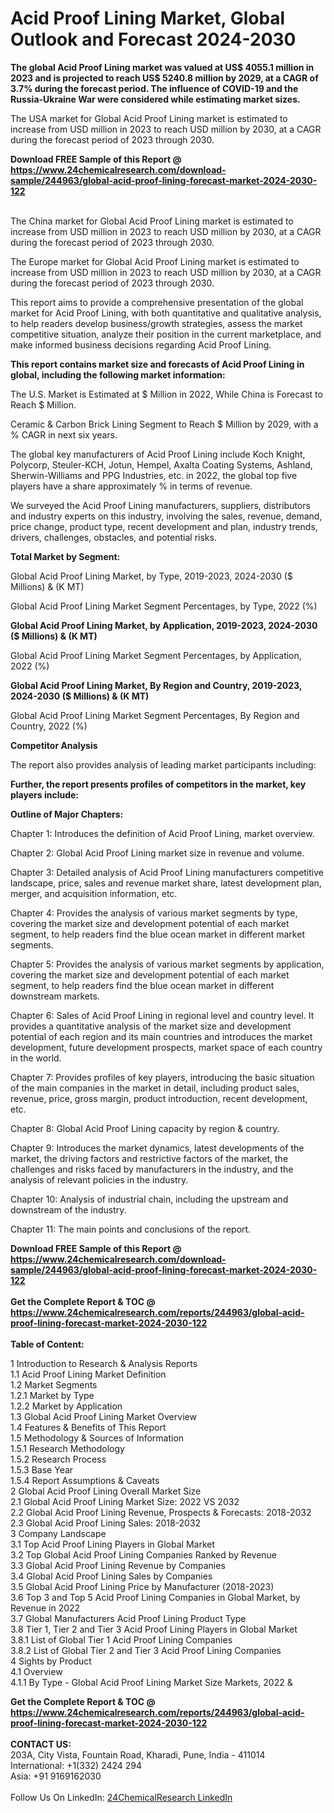 <h1>Acid Proof Lining Market, Global Outlook and Forecast 2024-2030</h1><p><strong>The global Acid Proof Lining market was valued at US$ 4055.1 million in 2023 and is projected to reach US$ 5240.8 million by 2029, at a CAGR of 3.7% during the forecast period. The influence of COVID-19 and the Russia-Ukraine War were considered while estimating market sizes.</strong></p><p>
</p><p>The USA market for Global Acid Proof Lining market is estimated to increase from USD million in 2023 to reach USD million by 2030, at a CAGR during the forecast period of 2023 through 2030.</p><div><b>Download FREE Sample of this Report @ 
            <a href="https://www.24chemicalresearch.com/download-sample/244963/global-acid-proof-lining-forecast-market-2024-2030-122">
            https://www.24chemicalresearch.com/download-sample/244963/global-acid-proof-lining-forecast-market-2024-2030-122</a></b></div><br><p>
</p><p>The China market for Global Acid Proof Lining market is estimated to increase from USD million in 2023 to reach USD million by 2030, at a CAGR during the forecast period of 2023 through 2030.</p><p>
</p><p>The Europe market for Global Acid Proof Lining market is estimated to increase from USD million in 2023 to reach USD million by 2030, at a CAGR during the forecast period of 2023 through 2030.</p><p>
</p><p>This report aims to provide a comprehensive presentation of the global market for Acid Proof Lining, with both quantitative and qualitative analysis, to help readers develop business/growth strategies, assess the market competitive situation, analyze their position in the current marketplace, and make informed business decisions regarding Acid Proof Lining.</p><p>
</p><p><strong>This report contains market size and forecasts of Acid Proof Lining in global, including the following market information:</strong></p><p>
</p><p>
</p><p>The U.S. Market is Estimated at $ Million in 2022, While China is Forecast to Reach $ Million.</p><p>
Ceramic &amp; Carbon Brick Lining Segment to Reach $ Million by 2029, with a % CAGR in next six years.</p><p>
The global key manufacturers of Acid Proof Lining include Koch Knight, Polycorp, Steuler-KCH, Jotun, Hempel, Axalta Coating Systems, Ashland, Sherwin-Williams and PPG Industries, etc. in 2022, the global top five players have a share approximately % in terms of revenue.</p><p>
We surveyed the Acid Proof Lining manufacturers, suppliers, distributors and industry experts on this industry, involving the sales, revenue, demand, price change, product type, recent development and plan, industry trends, drivers, challenges, obstacles, and potential risks.</p><p>
</p><p><strong>Total Market by Segment:</strong></p><p>
Global Acid Proof Lining Market, by Type, 2019-2023, 2024-2030 ($ Millions) &amp; (K MT)</p><p>
Global Acid Proof Lining Market Segment Percentages, by Type, 2022 (%)</p><p>
</p><p>
</p><p><strong>Global Acid Proof Lining Market, by Application, 2019-2023, 2024-2030 ($ Millions) &amp; (K MT)</strong></p><p>
Global Acid Proof Lining Market Segment Percentages, by Application, 2022 (%)</p><p>
</p><p>
</p><p><strong>Global Acid Proof Lining Market, By Region and Country, 2019-2023, 2024-2030 ($ Millions) &amp; (K MT)</strong></p><p>
Global Acid Proof Lining Market Segment Percentages, By Region and Country, 2022 (%)</p><p>
</p><p>
</p><p><strong>Competitor Analysis</strong></p><p>
The report also provides analysis of leading market participants including:</p><p>
</p><p>
</p><p><strong>Further, the report presents profiles of competitors in the market, key players include:</strong></p><p>
</p><p>
</p><p><strong>Outline of Major Chapters:</strong></p><p>
Chapter 1: Introduces the definition of Acid Proof Lining, market overview.</p><p>
Chapter 2: Global Acid Proof Lining market size in revenue and volume.</p><p>
Chapter 3: Detailed analysis of Acid Proof Lining manufacturers competitive landscape, price, sales and revenue market share, latest development plan, merger, and acquisition information, etc.</p><p>
Chapter 4: Provides the analysis of various market segments by type, covering the market size and development potential of each market segment, to help readers find the blue ocean market in different market segments.</p><p>
Chapter 5: Provides the analysis of various market segments by application, covering the market size and development potential of each market segment, to help readers find the blue ocean market in different downstream markets.</p><p>
Chapter 6: Sales of Acid Proof Lining in regional level and country level. It provides a quantitative analysis of the market size and development potential of each region and its main countries and introduces the market development, future development prospects, market space of each country in the world.</p><p>
Chapter 7: Provides profiles of key players, introducing the basic situation of the main companies in the market in detail, including product sales, revenue, price, gross margin, product introduction, recent development, etc.</p><p>
Chapter 8: Global Acid Proof Lining capacity by region &amp; country.</p><p>
Chapter 9: Introduces the market dynamics, latest developments of the market, the driving factors and restrictive factors of the market, the challenges and risks faced by manufacturers in the industry, and the analysis of relevant policies in the industry.</p><p>
Chapter 10: Analysis of industrial chain, including the upstream and downstream of the industry.</p><p>
Chapter 11: The main points and conclusions of the report.</p><div><b>Download FREE Sample of this Report @ 
            <a href="https://www.24chemicalresearch.com/download-sample/244963/global-acid-proof-lining-forecast-market-2024-2030-122">
            https://www.24chemicalresearch.com/download-sample/244963/global-acid-proof-lining-forecast-market-2024-2030-122</a></b></div><br><div><b>Get the Complete Report & TOC @ 
            <a href="https://www.24chemicalresearch.com/reports/244963/global-acid-proof-lining-forecast-market-2024-2030-122">
            https://www.24chemicalresearch.com/reports/244963/global-acid-proof-lining-forecast-market-2024-2030-122</a></b></div><br>
            <b>Table of Content:</b><p>1 Introduction to Research & Analysis Reports<br />
    1.1 Acid Proof Lining Market Definition<br />
    1.2 Market Segments<br />
        1.2.1 Market by Type<br />
        1.2.2 Market by Application<br />
    1.3 Global Acid Proof Lining Market Overview<br />
    1.4 Features & Benefits of This Report<br />
    1.5 Methodology & Sources of Information<br />
        1.5.1 Research Methodology<br />
        1.5.2 Research Process<br />
        1.5.3 Base Year<br />
        1.5.4 Report Assumptions & Caveats<br />
2 Global Acid Proof Lining Overall Market Size<br />
    2.1 Global Acid Proof Lining Market Size: 2022 VS 2032<br />
    2.2 Global Acid Proof Lining Revenue, Prospects & Forecasts: 2018-2032<br />
    2.3 Global Acid Proof Lining Sales: 2018-2032<br />
3 Company Landscape<br />
    3.1 Top Acid Proof Lining Players in Global Market<br />
    3.2 Top Global Acid Proof Lining Companies Ranked by Revenue<br />
    3.3 Global Acid Proof Lining Revenue by Companies<br />
    3.4 Global Acid Proof Lining Sales by Companies<br />
    3.5 Global Acid Proof Lining Price by Manufacturer (2018-2023)<br />
    3.6 Top 3 and Top 5 Acid Proof Lining Companies in Global Market, by Revenue in 2022<br />
    3.7 Global Manufacturers Acid Proof Lining Product Type<br />
    3.8 Tier 1, Tier 2 and Tier 3 Acid Proof Lining Players in Global Market<br />
        3.8.1 List of Global Tier 1 Acid Proof Lining Companies<br />
        3.8.2 List of Global Tier 2 and Tier 3 Acid Proof Lining Companies<br />
4 Sights by Product<br />
    4.1 Overview<br />
        4.1.1 By Type - Global Acid Proof Lining Market Size Markets, 2022 &</p><div><b>Get the Complete Report & TOC @ 
            <a href="https://www.24chemicalresearch.com/reports/244963/global-acid-proof-lining-forecast-market-2024-2030-122">
            https://www.24chemicalresearch.com/reports/244963/global-acid-proof-lining-forecast-market-2024-2030-122</a></b></div><br><b>CONTACT US:</b><br>
            203A, City Vista, Fountain Road, Kharadi, Pune, India - 411014<br>
            International: +1(332) 2424 294<br>
            Asia: +91 9169162030 <br><br>
            Follow Us On LinkedIn: <a href="https://www.linkedin.com/company/24chemicalresearch/">24ChemicalResearch LinkedIn</a>